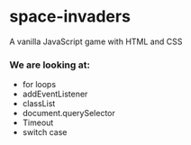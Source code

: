 # space-invaders
A vanilla JavaScript game with HTML and CSS

### We are looking at:
* for loops
* addEventListener
* classList
* document.querySelector
* Timeout
* switch case
